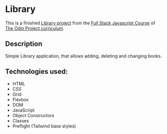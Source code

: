 # Library

This is a finished [Library project](https://www.theodinproject.com/lessons/node-path-javascript-library) from the [Full Stack Javascript Course](https://www.theodinproject.com/paths/full-stack-javascript) of [The Odin Project curriculum](https://www.theodinproject.com/paths).

## Description

Simple Library application, that allows adding, deleting and changing books.

## Technologies used:

- HTML
- CSS
- Grid
- Flexbox
- DOM
- JavaScript
- Object Constructors
- Classes
- Preflight (Tailwind base styles)
